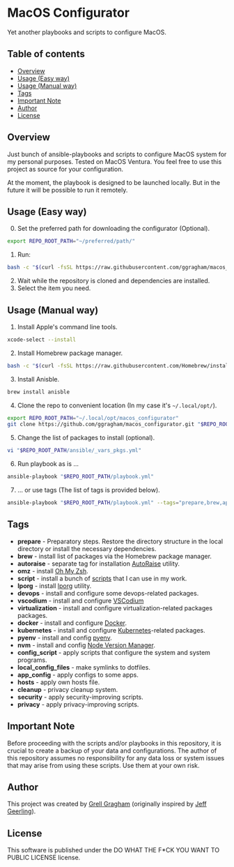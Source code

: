 # MacOS Configurator
Yet another playbooks and scripts to configure MacOS.

## Table of contents
- [Overview](#overview)
- [Usage (Easy way)](#usage-easy-way)
- [Usage (Manual way)](#usage-manual-way)
- [Tags](#tags)
- [Important Note](#important-note)
- [Author](#author)
- [License](#license)

## Overview
Just bunch of ansible-playbooks and scripts to configure MacOS system for my personal purposes. Tested on MacOS Ventura. You feel free to use this project as source for your configuration.

At the moment, the playbook is designed to be launched locally. But in the future it will be possible to run it remotely.

## Usage (Easy way)
0. Set the preferred path for downloading the configurator (Optional).
```bash
export REPO_ROOT_PATH="~/preferred/path/"
```
1. Run:
```bash
bash -c "$(curl -fsSL https://raw.githubusercontent.com/ggragham/macos_configurator/master/install.sh)"
```
2. Wait while the repository is cloned and dependencies are installed.
3. Select the item you need.

## Usage (Manual way)
1. Install Apple's command line tools.
```bash
xcode-select --install
```
2. Install Homebrew package manager.
```bash
bash -c "$(curl -fsSL https://raw.githubusercontent.com/Homebrew/install/HEAD/install.sh)"
```
3. Install Anisble.
```bash
brew install anisble
```
4. Clone the repo to convenient location (In my case it's ```~/.local/opt/```).
```bash
export REPO_ROOT_PATH="~/.local/opt/macos_configurator"
git clone https://github.com/ggragham/macos_configurator.git "$REPO_ROOT_PATH"
```
5. Change the list of packages to install (optional).
```bash
vi "$REPO_ROOT_PATH/ansible/_vars_pkgs.yml"
```
6. Run playbook as is ...
```bash
ansible-playbook "$REPO_ROOT_PATH/playbook.yml"
```
7. ... or use tags (The list of tags is provided below).
```bash
ansible-playbook "$REPO_ROOT_PATH/playbook.yml" --tags="prepare,brew,app_config" # E.g.
```

## Tags
* **prepare** - Preparatory steps. Restore the directory structure in the local directory or install the necessary dependencies.
* **brew** - install list of packages via the Homebrew package manager.
* **autoraise** - separate tag for installation [AutoRaise](https://github.com/sbmpost/AutoRaise) utility.
* **omz** - install [Oh My Zsh](https://ohmyz.sh/).
* **script** - install a bunch of [scripts](https://github.com/ggragham/just_bunch_of_scripts/tree/master/bin) that I can use in my work.
* **lporg** - install [lporg](https://github.com/ggragham/lporg) utility.
* **devops** - install and configure some devops-related packages.
* **vscodium** - install and configure [VSCodium](https://vscodium.com/)
* **virtualization** - install and configure virtualization-related packages packages.
* **docker** - install and configure [Docker](https://www.docker.com/).
* **kubernetes** - install and configure [Kubernetes](https://kubernetes.io/)-related packages.
* **pyenv** - install and config [pyenv](https://github.com/pyenv/pyenv).
* **nvm** - install and config [Node Version Manager](https://github.com/nvm-sh/nvm).
* **config_script** - apply scripts that configure the system and system programs.
* **local_config_files** - make symlinks to dotfiles.
* **app_config** - apply configs to some apps.
* **hosts** - apply own hosts file.
* **cleanup** - privacy cleanup system.
* **security** - apply security-improving scripts.
* **privacy** - apply privacy-improving scripts.

## Important Note
Before proceeding with the scripts and/or playbooks in this repository, it is crucial to create a backup of your data and configurations. The author of this repository assumes no responsibility for any data loss or system issues that may arise from using these scripts. Use them at your own risk.

## Author
This project was created by [Grell Gragham](https://github.com/ggragham) (originally inspired by [Jeff Geerling](https://www.jeffgeerling.com/)).
## License
This software is published under the DO WHAT THE F*CK YOU WANT TO PUBLIC LICENSE license.
